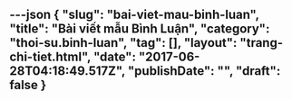 ---json
{
    "slug": "bai-viet-mau-binh-luan",
    "title": "Bài viết mẫu Bình Luận",
    "category": "thoi-su.binh-luan",
    "tag": [],
    "layout": "trang-chi-tiet.html",
    "date": "2017-06-28T04:18:49.517Z",
    "publishDate": "",
    "draft": false
}
---
